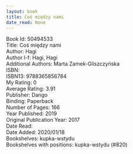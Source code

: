 ```yaml
---
layout: book
title: Coś między nami
date_read: None
---
```


Book Id: 50494533<br />
Title: Coś między nami<br />
Author: Hagi<br />
Author l-f: Hagi, Hagi<br />
Additional Authors: Marta Zamek-Gliszczyńska<br />
ISBN: <br />
ISBN13: 9788365856784<br />
My Rating: 0<br />
Average Rating: 3.91<br />
Publisher: Dango<br />
Binding: Paperback<br />
Number of Pages: 166<br />
Year Published: 2019<br />
Original Publication Year: 2017<br />
Date Read: <br />
Date Added: 2020/01/18<br />
Bookshelves: kupka-wstydu<br />
Bookshelves with positions: kupka-wstydu (#820)<br />

